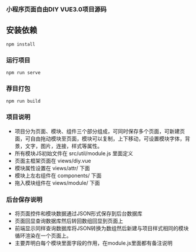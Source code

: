 ### 小程序页面自由DIY VUE3.0项目源码

## 安装依赖
```
npm install
```

### 运行项目
```
npm run serve
```

### 荐目打包
```
npm run build
```

### 项目说明

- 项目分为页面、模块、组件三个部分组成，可同时保存多个页面，可新建页面，可自由拖动模块至页面，模块可以复制，上下移动，可设置模块字体，背景，文字，图片，连接，样式等属性。
- 所有模块JS初始文件在 src/util/module.js 里面定义
- 页面主框架页面在 views/diy.vue 
- 模块属性设置在 views/attr/ 下面
- 模块上左右组件在 components/ 下面
- 拖入模块组件在 views/module/ 下面

### 后台保存说明

- 将页面控件和模块数据通过JSON形式保存到后台数据库
- 页面回显查询数据库然后转回数组回显到页面上
- 前端显示同样查询数据库将JSON转换为数组然后新建与项目样式相同的模块循环渲染在一个页面上。
- 主要弄明白每个模块里面字段的作用，在module.js里面都有备注说明
